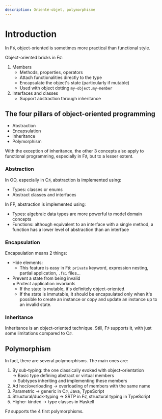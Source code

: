 ```yaml
---
description: Orienté-objet, polymorphisme
---
```


# Introduction

In F♯, object-oriented is sometimes more practical than functional style.

Object-oriented bricks in F♯:

1. Members
   * Methods, properties, operators
   * Attach functionalities directly to the type
   * Encapsulate the object's state (particularly if mutable)
   * Used with object dotting `my-object.my-member`
2. Interfaces and classes
   * Support abstraction through inheritance

## The four pillars of object-oriented programming

* Abstraction
* Encapsulation
* Inheritance
* Polymorphism

With the exception of inheritance, the other 3 concepts also apply to functional programming, especially in F♯, but to a lesser extent.

### Abstraction

In OO, especially in C♯, abstraction is implemented using:

* Types: classes or enums
* Abstract classes and interfaces

In FP, abstraction is implemented using:

* Types: algebraic data types are more powerful to model domain concepts
* Functions: although equivalent to an interface with a single method, a function has a lower level of abstraction than an interface

### Encapsulation

Encapsulation means 2 things:

* Hide elements:
  * This feature is easy in F♯: `private` keyword, expression nesting, partial application, `.fsi` files...
* Prevent a state from being invalid \
  \= Protect application invariants
  * If the state is mutable, it's definitely object-oriented.
  * If the state is immutable, it should be encapsulated only when it's possible to create an instance or copy and update an instance up to an invalid state.

### Inheritance

Inheritance is an object-oriented technique. Still, F♯ supports it, with just some limitations compared to C♯.

## Polymorphism

In fact, there are several polymorphisms. The main ones are:

1. By sub-typing: the one classically evoked with object-orientation\
   → Basic type defining abstract or virtual members\
   → Subtypes inheriting and implementing these members
2. Ad hoc/overloading → overloading of members with the same name
3. Parametric → generic in C♯, Java, TypeScript
4. Structural/duck-typing → SRTP in F♯, structural typing in TypeScript
5. Higher-kinded → type classes in Haskell

F♯ supports the 4 first polymorphisms.
